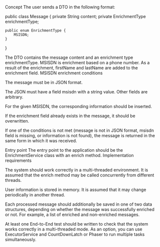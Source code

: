 Concept
The user sends a DTO in the following format:

public class Message {
    private String content;
    private EnrichmentType enrichmentType;

    public enum EnrichmentType {
        MSISDN;
    }
}

The DTO contains the message content and an enrichment type enrichmentType.
MSISDN is enrichment based on a phone number. As a result of the enrichment, firstName and lastName are added to the enrichment field.
MSISDN enrichment conditions

The message must be in JSON format.

The JSON must have a field msisdn with a string value. Other fields are arbitrary.

For the given MSISDN, the corresponding information should be inserted.

If the enrichment field already exists in the message, it should be overwritten.

If one of the conditions is not met (message is not in JSON format, msisdn field is missing, or information is not found), the message is returned in the same form in which it was received.

Entry point
The entry point to the application should be the EnrichmentService class with an enrich method.
Implementation requirements

The system should work correctly in a multi-threaded environment. It is assumed that the enrich method may be called concurrently from different threads.

User information is stored in memory. It is assumed that it may change periodically in another thread.

Each processed message should additionally be saved in one of two data structures, depending on whether the message was successfully enriched or not. For example, a list of enriched and non-enriched messages.

At least one End-to-End test should be written to check that the system works correctly in a multi-threaded mode. As an option, you can use ExecutorService and CountDownLatch or Phaser to run multiple tasks simultaneously.

